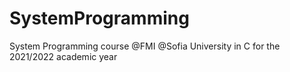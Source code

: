 # SystemProgramming
System Programming course @FMI @Sofia University in C for the 2021/2022 academic year
